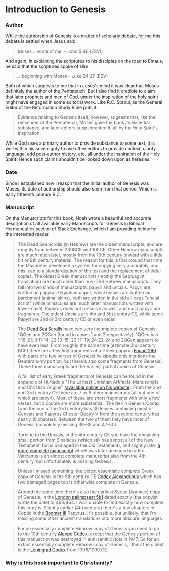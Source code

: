 # Introduction to Genesis

### Author

While the authorship of Genesis is a matter of scholarly debate, for me this debate is settled when Jesus said:

> Moses .. wrote of me. -
>  John 5:46 (ESV).

And again, in explaining the scriptures to his disciples on the road to Emaus, he said that the scriptures spoke of Him:

> ...beginning with Moses -
 Luke 24:27 (ESV)

 Both of which suggests to me that in Jesus's mind it was clear that Moses definitely the author of the Pentateuch. But I also find it credible to claim that later prophets and men of God, under the inspiration of the holy spirit might have engaged in some editorial work. Like R.C. Sproul, as the General Editor of the Reformation Study Bible puts it:

 > Evidence relating to Genesis itself, however, sugessts that, like the remainder of the Pentateuch, Moses gave the book its essential substance, and later editors supplemented it, all by the Holy Spirit's inspiration.

While God uses a primary author to provide substance to some text, it is well within his sovereignty to use other editors to provide context, clarify language, add post-author history, etc. all under the inspiration of the Holy Spirit. Hence such claims shouldn't be looked down upon as heresies.

### Date

Since I established how I reason that the initial author of Genesis was Moses, its date of authorship should also stem from that period. Which is early fifteenth century B.C.

### Manuscript

On the Manuscripts for this book, Noah wrote a beautiful and accurate description of all available early Manuscripts for Genesis in Biblical Hermeneutics section of Stack Exchange, which I am providing below for the interested reader.

> The Dead Sea Scrolls (in Hebrew) are the oldest manuscripts, and are roughly from between 200BCE and 100CE. Other Hebrew manuscripts are much much later, mostly from the 10th century onward with a little bit of 9th century material. The reason for this is that around that time the Masoretes developed a system for copying very accurately, and this lead to a standardization of the text and the replacement of older copies. The oldest Greek manuscripts (mostly the Septuagint translation) are much older than non-DSS Hebrew manuscripts. They fall into two kinds of manuscripts: papyri and uncials. Papyri are written on papyrus (Egyptian paper) while uncials are written on parchment (animal skins), both are written in the old all-caps "uncial script" (while miniscules are much latter manuscripts written with lower-case). Papyrus does not preserve as well, and most papyri are fragments. The oldest Uncials are 4th and 5th century CE, while some Papyri are 2nd or 3rd century CE or even older.

> The [Dead Sea Scrolls](https://en.wikipedia.org/wiki/List_of_the_Dead_Sea_Scrolls) have two very incomplete copies of Genesis: 1QGen and 2QGen (found in caves 1 and 2 respectively). 1QGen has 1:18-21; 3:11-14; 22:13-15; 23:17-19; 24:22-24 and 2QGen appears to have even less. From roughly the same time (estimate 2nd century BCE) there are a few tiny fragments of a Greek papyrus [Fouad 266](https://en.wikipedia.org/wiki/Papyrus_Fouad_266) with parts of a few verses of Genesis (wikipedia only mentions the Deuteronomy portion, but there's also some fragments from Genesis). These three manuscripts are the earliest partial copies of Genesis.

> A full list of early Greek fragments of Genesis can be found in the appendix of Hurtado's "The Earliest Christian Artifacts: Manuscripts and Christian Origins" ([available online on his website](https://larryhurtado.files.wordpress.com/2010/07/christian-lit-texts-2nd3rd-cents1.pdf)). From the 2nd and 3rd century CE there are 7 or 8 other manuscripts (all but one of which are papyri). Most of these are short fragments with only a few verses, but a couple are more substantial: The Berlin Genesis Codex from the end of the 3rd century has 30 leaves containing most of Genesis and Papyrus Chester Beatty V from the second century has nearly 16 chapters. Between the two of them they have most of Genesis (completely missing 36-39 and 47-50).

> Turning to the Uncials, in the 4th century CE you have the remaining small portion from Sinaiticus (which still has almost all of the New Testament, but is damaged in the Old Testament), and slightly later [a more complete manuscript](https://en.wikipedia.org/wiki/Cotton_Genesis) which was later damaged in a fire. Vaticanus is an almost complete manuscript also from the 4th century, but unfortunately is missing Genesis.

> Unless I missed something, the oldest essentially complete Greek copy of Genesis is the 5th century CE [Codex Alexandrinus](https://en.wikipedia.org/wiki/Codex_Alexandrinus) which has two damaged pages but is otherwise complete in Genesis.

> Around the same time there's also the earliest Syriac (Aramaic) copy of Genesis, in the [London palimpsest 5b1](http://www.academia.edu/5463391/The_Syriac_Versions_of_the_Old_Testament) dated exactly (the copyist wrote the date) to 463/464. I was unable to find exactly how complete this copy is. Slightly earlier (4th century) there's a few chapters in Coptic in the [Bodmer III](https://en.wikipedia.org/wiki/Papyrus_Bodmer_III) Papyrus. It's possible, but unlikely, that I'm missing some other ancient translations into more obscure languages.

> For an essentially complete Hebrew copy of Genesis you need to go to the 10th century [Aleppo Codex](https://en.wikipedia.org/wiki/Aleppo_Codex), except that the Genesis portion of this manuscript was destroyed in anti-semitic riots in 1947. So for an extant essentially complete Hebrew copy of Genesis, I think the oldest is the [Leningrad Codex](https://en.wikipedia.org/wiki/Leningrad_Codex) from 1008/1009 CE.

### Why is this book important to Christianity?
